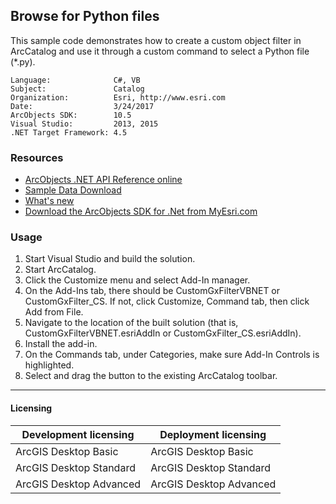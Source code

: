 ## Browse for Python files

This sample code demonstrates how to create a custom object filter in ArcCatalog and use it through a custom command to select a Python file (*.py).   


<!-- TODO: Fill this section below with metadata about this sample-->
```
Language:              C#, VB
Subject:               Catalog
Organization:          Esri, http://www.esri.com
Date:                  3/24/2017
ArcObjects SDK:        10.5
Visual Studio:         2013, 2015
.NET Target Framework: 4.5
```

### Resources

* [ArcObjects .NET API Reference online](http://desktop.arcgis.com/en/arcobjects/latest/net/webframe.htm)  
* [Sample Data Download](../../releases)  
* [What's new](http://desktop.arcgis.com/en/arcobjects/latest/net/webframe.htm#05247c04-bfd9-4e36-ae09-bc6e833c3b14.htm)  
* [Download the ArcObjects SDK for .Net from MyEsri.com](https://my.esri.com/)  

### Usage
1. Start Visual Studio and build the solution.  
1. Start ArcCatalog.  
1. Click the Customize menu and select Add-In manager.  
1. On the Add-Ins tab, there should be CustomGxFilterVBNET or CustomGxFilter_CS. If not, click Customize, Command tab, then click Add from File.   
1. Navigate to the location of the built solution (that is, CustomGxFilterVBNET.esriAddIn or CustomGxFilter_CS.esriAddIn).  
1. Install the add-in.  
1. On the Commands tab, under Categories, make sure Add-In Controls is highlighted.   
1. Select and drag the button to the existing ArcCatalog toolbar.  









---------------------------------

#### Licensing  
| Development licensing | Deployment licensing | 
| ------------- | ------------- | 
| ArcGIS Desktop Basic | ArcGIS Desktop Basic |  
| ArcGIS Desktop Standard | ArcGIS Desktop Standard |  
| ArcGIS Desktop Advanced | ArcGIS Desktop Advanced |  


